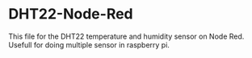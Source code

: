# DHT22-Node-Red
This file for the DHT22 temperature and humidity sensor on Node Red.
Usefull for doing multiple sensor in raspberry pi.
